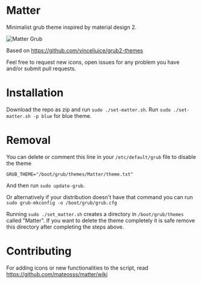 # Matter

Minimalist grub theme inspired by material design 2.

![Matter Grub](demo.png)

Based on https://github.com/vinceliuice/grub2-themes

Feel free to request new icons, open issues for any problem you have
and/or submit pull requests.

# Installation

Download the repo as zip and run `sudo ./set-matter.sh`.
Run `sudo ./set-matter.sh -p blue` for blue theme.

# Removal

You can delete or comment this line in your `/etc/default/grub` file to disable the theme
```
GRUB_THEME="/boot/grub/themes/Matter/theme.txt"
```
And then run `sudo update-grub`.

Or alternatively if your distribution doesn't have that command you can run `sudo grub-mkconfig -o /boot/grub/grub.cfg`

Running `sudo ./set_matter.sh` creates a directory in `/boot/grub/themes` called "Matter". If you want to delete the theme completely it is safe remove this directory after completing the steps above.

# Contributing

For adding icons or new functionalities to the script, read
https://github.com/mateosss/matter/wiki
